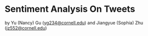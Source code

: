 # Sentiment Analysis On Tweets
by Yu (Nancy) Gu (yg234@cornell.edu) and Jiangyue (Sophia) Zhu (jz552@cornell.edu)
